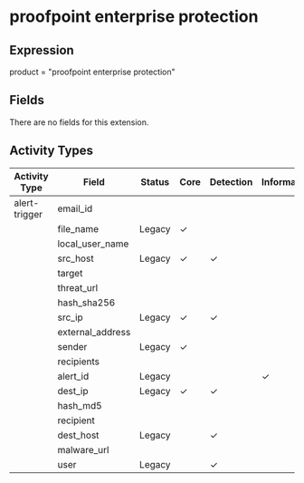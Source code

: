 proofpoint enterprise protection
================================

Expression
----------

product = "proofpoint enterprise protection"

Fields
------

There are no fields for this extension.

Activity Types
--------------

| Activity Type | Field            | Status | Core     | Detection | Informational |
| ------------- | ---------------- | ------ | -------- | --------- | ------------- |
| alert-trigger | email_id         |        |          |           |               |
|               | file_name        | Legacy | &#10003; |           |               |
|               | local_user_name  |        |          |           |               |
|               | src_host         | Legacy | &#10003; | &#10003;  |               |
|               | target           |        |          |           |               |
|               | threat_url       |        |          |           |               |
|               | hash_sha256      |        |          |           |               |
|               | src_ip           | Legacy | &#10003; | &#10003;  |               |
|               | external_address |        |          |           |               |
|               | sender           | Legacy | &#10003; |           |               |
|               | recipients       |        |          |           |               |
|               | alert_id         | Legacy |          |           | &#10003;      |
|               | dest_ip          | Legacy | &#10003; | &#10003;  |               |
|               | hash_md5         |        |          |           |               |
|               | recipient        |        |          |           |               |
|               | dest_host        | Legacy |          | &#10003;  |               |
|               | malware_url      |        |          |           |               |
|               | user             | Legacy |          | &#10003;  |               |

